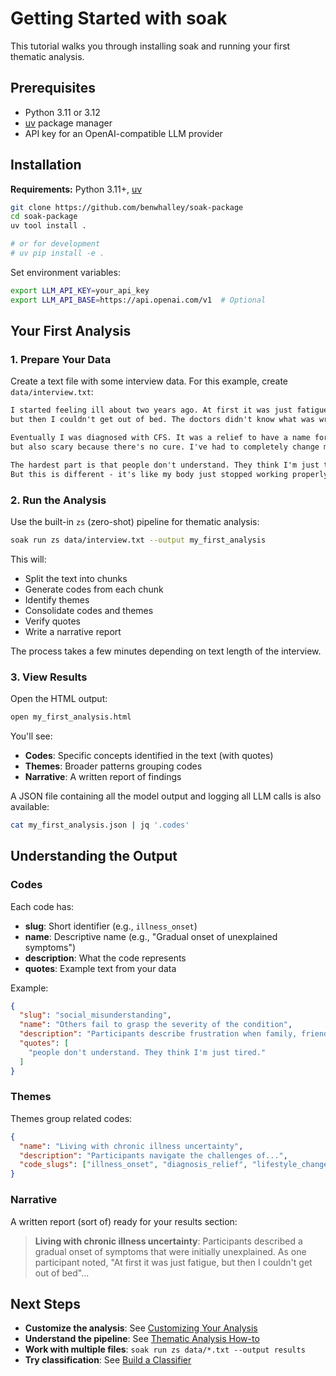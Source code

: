# Getting Started with soak

This tutorial walks you through installing soak and running your first thematic analysis.

## Prerequisites

- Python 3.11 or 3.12
- [uv](https://docs.astral.sh/uv/getting-started/installation/) package manager
- API key for an OpenAI-compatible LLM provider

## Installation

**Requirements:** Python 3.11+, [uv](https://docs.astral.sh/uv/getting-started/installation)

```bash
git clone https://github.com/benwhalley/soak-package
cd soak-package
uv tool install .

# or for development
# uv pip install -e .
```

Set environment variables:

```bash
export LLM_API_KEY=your_api_key
export LLM_API_BASE=https://api.openai.com/v1  # Optional
```

## Your First Analysis

### 1. Prepare Your Data

Create a text file with some interview data. For this example, create `data/interview.txt`:

```txt
I started feeling ill about two years ago. At first it was just fatigue,
but then I couldn't get out of bed. The doctors didn't know what was wrong.

Eventually I was diagnosed with CFS. It was a relief to have a name for it,
but also scary because there's no cure. I've had to completely change my life.

The hardest part is that people don't understand. They think I'm just tired.
But this is different - it's like my body just stopped working properly.
```

### 2. Run the Analysis

Use the built-in `zs` (zero-shot) pipeline for thematic analysis:

```bash
soak run zs data/interview.txt --output my_first_analysis
```

This will:
- Split the text into chunks
- Generate codes from each chunk
- Identify themes
- Consolidate codes and themes
- Verify quotes
- Write a narrative report

The process takes a few minutes depending on text length of the interview.


### 3. View Results

Open the HTML output:

```bash
open my_first_analysis.html
```

You'll see:
- **Codes**: Specific concepts identified in the text (with quotes)
- **Themes**: Broader patterns grouping codes
- **Narrative**: A written report of findings

A JSON file containing all the model output and logging all LLM calls is also available:

```bash
cat my_first_analysis.json | jq '.codes'
```




## Understanding the Output

### Codes

Each code has:

- **slug**: Short identifier (e.g., `illness_onset`)
- **name**: Descriptive name (e.g., "Gradual onset of unexplained symptoms")
- **description**: What the code represents
- **quotes**: Example text from your data

Example:

```json
{
  "slug": "social_misunderstanding",
  "name": "Others fail to grasp the severity of the condition",
  "description": "Participants describe frustration when family, friends...",
  "quotes": [
    "people don't understand. They think I'm just tired."
  ]
}
```

### Themes

Themes group related codes:

```json
{
  "name": "Living with chronic illness uncertainty",
  "description": "Participants navigate the challenges of...",
  "code_slugs": ["illness_onset", "diagnosis_relief", "lifestyle_changes"]
}
```

### Narrative

A written report (sort of) ready for your results section:

> **Living with chronic illness uncertainty**: Participants described a gradual
> onset of symptoms that were initially unexplained. As one participant noted,
> "At first it was just fatigue, but then I couldn't get out of bed"...

## Next Steps

- **Customize the analysis**: See [Customizing Your Analysis](customizing-analysis.md)
- **Understand the pipeline**: See [Thematic Analysis How-to](../how-to/thematic-analysis.md)
- **Work with multiple files**: `soak run zs data/*.txt --output results`
- **Try classification**: See [Build a Classifier](../how-to/build-classifier.md)

